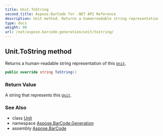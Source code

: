 ```yaml
---
title: Unit.ToString
second_title: Aspose.BarCode for .NET API Reference
description: Unit method. Returns a humanreadable string representation of this Unit
type: docs
weight: 90
url: /net/aspose.barcode.generation/unit/tostring/
---
```

## Unit.ToString method

Returns a human-readable string representation of this [`Unit`](../).

```csharp
public override string ToString()
```

### Return Value

A string that represents this [`Unit`](../).

### See Also

* class [Unit](../)
* namespace [Aspose.BarCode.Generation](../../unit/)
* assembly [Aspose.BarCode](../../../)


